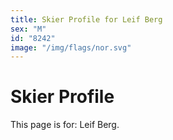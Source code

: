 ```yaml
---
title: Skier Profile for Leif Berg
sex: "M"
id: "8242"
image: "/img/flags/nor.svg" 
---
```


# Skier Profile

This page is for: Leif Berg.
    